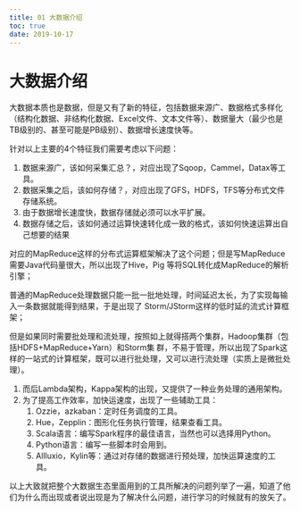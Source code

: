 ```yaml
---
title: 01 大数据介绍
toc: true
date: 2019-10-17
---
```

# 大数据介绍

大数据本质也是数据，但是又有了新的特征，包括数据来源广、数据格式多样化（结构化数据、非结构化数据、Excel文件、文本文件等）、数据量大（最少也是TB级别的、甚至可能是PB级别）、数据增长速度快等。

针对以上主要的4个特征我们需要考虑以下问题：

1. 数据来源广，该如何采集汇总？，对应出现了Sqoop，Cammel，Datax等工具。
2. 数据采集之后，该如何存储？，对应出现了GFS，HDFS，TFS等分布式文件存储系统。
3. 由于数据增长速度快，数据存储就必须可以水平扩展。
4. 数据存储之后，该如何通过运算快速转化成一致的格式，该如何快速运算出自己想要的结果


对应的MapReduce这样的分布式运算框架解决了这个问题；但是写MapReduce需要Java代码量很大，所以出现了Hive，Pig  等将SQL转化成MapReduce的解析引擎；

普通的MapReduce处理数据只能一批一批地处理，时间延迟太长，为了实现每输入一条数据就能得到结果，于是出现了            Storm/JStorm这样的低时延的流式计算框架；

但是如果同时需要批处理和流处理，按照如上就得搭两个集群，Hadoop集群（包括HDFS+MapReduce+Yarn）和Storm集  群，不易于管理，所以出现了Spark这样的一站式的计算框架，既可以进行批处理，又可以进行流处理（实质上是微批处理）。

1. 而后Lambda架构，Kappa架构的出现，又提供了一种业务处理的通用架构。
2. 为了提高工作效率，加快运速度，出现了一些辅助工具：
   1. Ozzie，azkaban：定时任务调度的工具。
   2. Hue，Zepplin：图形化任务执行管理，结果查看工具。
   3. Scala语言：编写Spark程序的最佳语言，当然也可以选择用Python。
   4. Python语言：编写一些脚本时会用到。
   5. Allluxio，Kylin等：通过对存储的数据进行预处理，加快运算速度的工具。

以上大致就把整个大数据生态里面用到的工具所解决的问题列举了一遍，知道了他们为什么而出现或者说出现是为了解决什么问题，进行学习的时候就有的放矢了。
